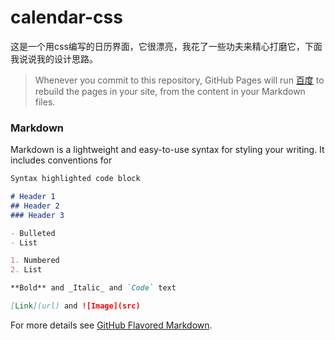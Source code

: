 calendar-css
===

这是一个用css编写的日历界面，它很漂亮，我花了一些功夫来精心打磨它，下面我说说我的设计思路。

>Whenever you commit to this repository, GitHub Pages will run [百度](https://www.baidu.com/) to rebuild the pages in your site, from the content in your Markdown files.

### Markdown

Markdown is a lightweight and easy-to-use syntax for styling your writing. It includes conventions for

```markdown
Syntax highlighted code block

# Header 1
## Header 2
### Header 3

- Bulleted
- List

1. Numbered
2. List

**Bold** and _Italic_ and `Code` text

[Link](url) and ![Image](src)
```

For more details see [GitHub Flavored Markdown](https://guides.github.com/features/mastering-markdown/).

